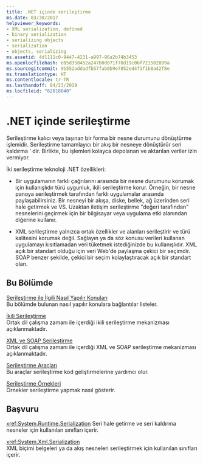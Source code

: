 ```yaml
---
title: .NET içinde serileştirme
ms.date: 03/30/2017
helpviewer_keywords:
- XML serialization, defined
- binary serialization
- serializing objects
- serialization
- objects, serializing
ms.assetid: 4d1111c0-9447-4231-a997-96a2b74b3453
ms.openlocfilehash: e05d358452a247b0d071f78d19c0bf721502899a
ms.sourcegitcommit: 9b552addadfb57fab0b9e7852ed4f1f1b8a42f8e
ms.translationtype: HT
ms.contentlocale: tr-TR
ms.lasthandoff: 04/23/2019
ms.locfileid: "62018040"
---
```

# <a name="serialization-in-net"></a>.NET içinde serileştirme
Serileştirme kalıcı veya taşınan bir forma bir nesne durumunu dönüştürme işlemidir. Serileştirme tamamlayıcı bir akış bir nesneye dönüştürür seri kaldırma ' dir. Birlikte, bu işlemleri kolayca depolanan ve aktarılan veriler izin vermiyor.  
  
İki serileştirme teknoloji .NET özellikleri:  
  
- Bir uygulamanın farklı çağrılarını arasında bir nesne durumunu korumak için kullanışlıdır türü uygunluk, ikili serileştirme korur. Örneğin, bir nesne panoya serileştirmek tarafından farklı uygulamalar arasında paylaşabilirsiniz. Bir nesneyi bir akışa, diske, bellek, ağ üzerinden seri hale getirmek ve VS. Uzaktan iletişim serileştirme "değeri tarafından" nesnelerini geçirmek için bir bilgisayar veya uygulama etki alanından diğerine kullanır.  
  
- XML serileştirme yalnızca ortak özellikler ve alanları serileştirir ve türü kalitesini korumak değil. Sağlayın ya da söz konusu verileri kullanan uygulamayı kısıtlamadan veri tüketmek istediğinizde bu kullanışlıdır. XML açık bir standart olduğu için veri Web'de paylaşma çekici bir seçimdir. SOAP benzer şekilde, çekici bir seçim kolaylaştıracak açık bir standart olan.  
  
## <a name="in-this-section"></a>Bu Bölümde  
[Serileştirme ile İlgili Nasıl Yapılır Konuları](../../../docs/standard/serialization/serialization-how-to-topics.md)  
Bu bölümde bulunan nasıl yapılır konulara bağlantılar listeler.
  
[İkili Serileştirme](../../../docs/standard/serialization/binary-serialization.md)  
Ortak dil çalışma zamanı ile içerdiği ikili serileştirme mekanizması açıklanmaktadır.

[XML ve SOAP Serileştirme](../../../docs/standard/serialization/xml-and-soap-serialization.md)  
Ortak dil çalışma zamanı ile içerdiği XML ve SOAP serileştirme mekanizması açıklanmaktadır.

[Serileştirme Araçları](../../../docs/standard/serialization/serialization-tools.md)  
Bu araçlar serileştirme kod geliştirmelerine yardımcı olur.

[Serileştirme Örnekleri](../../../docs/standard/serialization/serialization-samples.md)  
Örnekler serileştirme yapmak nasıl gösterir.

## <a name="reference"></a>Başvuru
<xref:System.Runtime.Serialization> Seri hale getirme ve seri kaldırma nesneler için kullanılan sınıfları içerir.
  
<xref:System.Xml.Serialization>  
XML biçimi belgeleri ya da akış nesneleri serileştirmek için kullanılan sınıfları içerir.